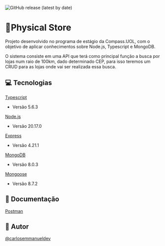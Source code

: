 ![GitHub release (latest by date)](https://img.shields.io/github/v/release/carlosemmanueldev/Desafio-2-Physical-Store)
# 🏬Physical Store

Projeto desenvolvido no programa de estágio da Compass.UOL, com o objetivo de aplicar conhecimentos sobre Node.js, Typescript e MongoDB.

O sistema consiste em uma API que terá como principal função a busca por lojas num raio de 100km, dado determinado CEP, para isso teremos um CRUD para as lojas onde vai ser realizada essa busca.

## 💻 Tecnologias

[Typescript](https://www.typescriptlang.org)
- Versão 5.6.3

[Node.js](https://nodejs.org)
- Versão 20.17.0

[Express](https://expressjs.com)
- Versão 4.21.1

[MongoDB](https://mongodb.com)
- Versão 8.0.3

[Mongoose](https://mongoosejs.com)
- Versão 8.7.2

## 📃 Documentação

[Postman](https://documenter.getpostman.com/view/30923393/2sAY4viP2E)


## 📝 Autor

[@carlosemmanueldev](https://www.github.com/carlosemmanueldev)

